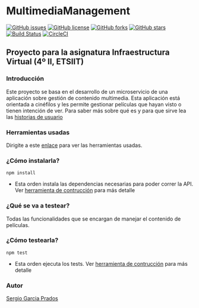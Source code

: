 # MultimediaManagement

[![GitHub issues](https://img.shields.io/github/issues/sergiogp98/MultimediaManagement)](https://github.com/sergiogp98/MultimediaManagement/issues) [![GitHub license](https://img.shields.io/github/license/sergiogp98/MultimediaManagement)](https://github.com/sergiogp98/MultimediaManagement/blob/master/LICENSE) [![GitHub forks](https://img.shields.io/github/forks/sergiogp98/MultimediaManagement)](https://github.com/sergiogp98/MultimediaManagement/network) [![GitHub stars](https://img.shields.io/github/stars/sergiogp98/MultimediaManagement)](https://github.com/sergiogp98/MultimediaManagement/stargazers) [![Build Status](https://travis-ci.org/sergiogp98/MultimediaManagement.svg?branch=master)](https://travis-ci.org/sergiogp98/MultimediaManagement) [![CircleCI](https://circleci.com/gh/sergiogp98/MultimediaManagement.svg?style=svg)](https://circleci.com/gh/sergiogp98/MultimediaManagement)

## Proyecto para la asignatura Infraestructura Virtual (4º II, ETSIIT)

### Introducción
Este proyecto se basa en el desarrollo de un microservicio de una aplicación sobre gestión de contenido multimedia. Esta aplicación está orientada a cinéfilos y les permite gestionar películas que hayan visto o tienen intención de ver. Para saber más sobre qué es y para que sirve lea las [historias de usuario](https://github.com/sergiogp98/MultimediaManagement/blob/master/docs/historias_usuario.md)

### Herramientas usadas
Dirigite a este [enlace](https://github.com/sergiogp98/MultimediaManagement/blob/master/docs/herramientas.md) para ver las herramientas usadas.

### ¿Cómo instalarla?
`npm install`
* Esta orden instala las dependencias necesarias para poder correr la API. Ver [herramienta de contrucción](https://github.com/sergiogp98/MultimediaManagement/blob/master/docs/herramientas_construccion.md) para más detalle

### ¿Qué se va a testear?
Todas las funcionalidades que se encargan de manejar el contenido de películas.

### ¿Cómo testearla?
`npm test`
* Esta orden ejecuta los tests. Ver [herramienta de contrucción](https://github.com/sergiogp98/MultimediaManagement/blob/master/docs/herramientas_construccion.md) para más detalle

### Autor
[Sergio Garcia Prados](https://github.com/sergiogp98)


